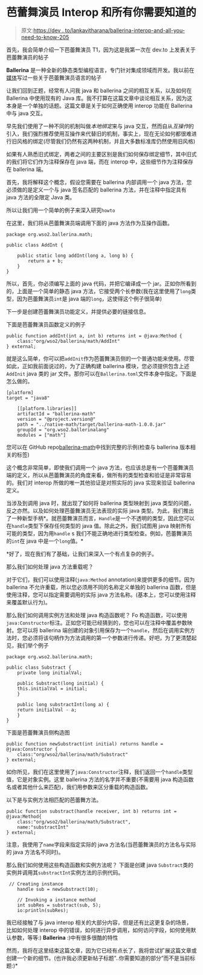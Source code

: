 # 芭蕾舞演员 Interop 和所有你需要知道的

> 原文:[https://dev . to/lankavitharana/ballerina-interop-and-all-you-need-to-know-205](https://dev.to/lankavitharana/ballerina-interop-and-all-you-need-to-know-205)

首先，我会简单介绍一下芭蕾舞演员 T1，因为这是我第一次在 dev.to 上发表关于芭蕾舞演员的帖子

**Ballerina** 是一种全新的静态类型编程语言，专门针对集成领域而开发。我以前在[媒体](https://medium.com/@lanka.vitharana)写过一些关于芭蕾舞演员语言的帖子

让我们回到正题，经常有人问我 java 和 ballerina 之间的相互关系，以及如何在 Ballerina 中使用现有的 Java 库。我不打算在这篇文章中谈论相互关系，因为这本身是一个单独的话题。这篇文章是关于如何正确使用 interop 功能在 Ballerina 中与 java 交互。

早先我们使用了一种不同的机制叫做*本地绑定*来与 java 交互，然而自从*互操作*的引入，我们强烈推荐使用互操作来代替旧的机制，事实上，现在无论如何都很难进行旧风格的绑定(尽管我们仍然有这两种机制，并且大多数标准库仍然使用旧风格)

如果有人熟悉旧式绑定，两者之间的主要区别是我们如何保存绑定细节，其中旧式的我们将它们作为注释保存在 java 端，而在 interop 中，这些细节作为注释保存在 ballerina 端。

首先，我将解释这个概念，假设您需要在 ballerina 内部调用一个 java 方法，您必须做的是定义一个与 java 签名匹配的 ballerina 方法，并在注释中指定具有 java 方法的全限定 Java 类。

所以让我们用一个简单的例子来深入研究`howto`

在这里，我们将从芭蕾舞演员端调用下面的 java 方法作为互操作函数。

```
package org.wso2.ballerina.math;

public class AddInt {

    public static long addInt(long a, long b) {
        return a + b;
    }
} 
```

所以，首先，你必须编写上面的 java 代码，并把它编译成一个 jar。正如你所看到的，上面是一个简单的静态 java 方法，它接受两个长参数(我在这里使用了`long`类型，因为芭蕾舞演员`int`是 java 端的`long`，这使得这个例子很简单)

下一步是创建芭蕾舞演员功能定义，并提供必要的链接信息。

下面是芭蕾舞演员函数定义的例子

```
public function addInt(int a, int b) returns int = @java:Method {
    class:"org/wso2/ballerina/math/AddInt"
} external; 
```

就是这么简单，你可以把`addInit`作为芭蕾舞演员侧的一个普通功能来使用。尽管如此，正如我前面说过的，为了正确构建 ballerina 模块，您必须提供包含上述`AddInit` java 类的 jar 文件。那你可以在`Ballerina.toml`文件本身中指定。下面是怎么做的。

```
[platform]
target = "java8"

    [[platform.libraries]]
    artifactId = "ballerina-math"
    version = "@project.version@"
    path = "../native-math/target/ballerina-math-1.0.0.jar"
    groupId = "org.wso2.ballerinalang"
    modules = ["math"] 
```

您可以在 GitHub repo[ballerina-math](https://github.com/lankavitharana/ballerina-math)中找到完整的示例(检查与 ballerina 版本相关的标签)

这个概念非常简单，即使我们调用一个 java 方法，也应该总是有一个芭蕾舞演员端的定义，所以从芭蕾舞演员的角度来看，做所有的类型检查和验证是非常容易的。我们对 interop 所做的唯一其他验证是对照实际的 java 实现来验证 ballerina 定义。

当涉及到调用 java 时，就出现了如何将 ballerina 类型映射到 java 类型的问题，反之亦然。以及如何处理芭蕾舞演员无法表现的实际 java 类型。为此，我们推出了一种新型手柄*。就芭蕾舞演员而言，`Handle`是一个不透明的类型，因此您可以在`handle`类型下保存任何类型的 java 值。除此之外，我们试图用 java 映射所有可能的类型，因为用`handle` s 我们不能正确地进行类型检查。例如，芭蕾舞演员的`int`在 java 中是一个`long`值。*

 *好了，现在我们有了基础，让我们来深入一个有点复杂的例子。

那么我们如何处理 java 方法重载呢？

对于它们，我们可以使用注释(`java:Method` annotation)来提供更多的细节。因为 ballerina 不允许重载，所以您必须用不同的名称定义单独的 ballerina 函数，但是使用注释，您可以指定需要调用的实际 java 方法名称。(基本上，您可以使用注释来覆盖默认行为)。

那么我们如何调用实例方法和处理 java 构造函数呢？
Fo 构造函数，可以使用`java:Constructor`标注。正如您可能已经猜到的，您也可以在注释中覆盖参数映射。您可以将 ballerina 端创建的对象引用保存为一个`handle`，然后在调用实例方法时，您必须将该句柄作为方法调用的第一个参数进行传递。好吧，为了更清楚起见，我们举个例子

```
package org.wso2.ballerina.math;

public class Substract {
    private long initialVal;

    public Substract(long initial) {
    this.initialVal = initial;
    }

    public long substractInt(long a) {
    return initialVal - a;
    }
} 
```

下面是芭蕾舞演员侧构造图

```
public function newSubstract(int initial) returns handle = @java:Constructor {
    class:"org/wso2/ballerina/math/Substract"
} external; 
```

如你所见，我们在这里使用了`java:Constructor`注释，我们返回一个`handle`类型值，它是对象实例。这里 ballerina 方法的名字并不重要(不需要用 java 构造函数名或者其他什么来匹配)，我们用参数来区分重载的构造函数。

以下是与实例方法相匹配的芭蕾舞方法。

```
public function substract(handle receiver, int b) returns int = @java:Method{
    class:"org/wso2/ballerina/math/Substract",
    name:"substractInt"
} external; 
```

注意，我使用了`name`字段来指定实际的 java 方法名(当芭蕾舞演员的方法名与实际的 java 方法名不同时)。

那么我们如何使用这些构造函数和实例方法呢？
下面是创建 java `Substract`类的实例并调用其`substractInt`实例方法的示例代码。

```
 // Creating instance
    handle sub = newSubstract(10);

    // Invoking a instance method
    int subRes = substract(sub, 5);
    io:println(subRes); 
```

我已经接触了与 java interop 相关的大部分内容，但是还有比这更复杂的场景，比如如何处理 interop 中的错误，如何进行异步调用，如何访问字段，如何使用默认参数，等等:) **Ballerina** :)中有很多很酷的特性

然而，我将在这里结束这篇文章，因为它已经有点长了，我将尝试扩展这篇文章或创建一个新的细节。(也许我必须更新帖子标题”..你需要知道的部分”而不是当前标题:)*